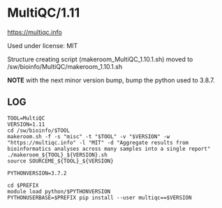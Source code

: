 MultiQC/1.11
========================

<https://multiqc.info>

Used under license:
MIT

Structure creating script (makeroom_MultiQC_1.10.1.sh) moved to /sw/bioinfo/MultiQC/makeroom_1.10.1.sh



**NOTE** with the next minor version bump, bump the python used to 3.8.7.



LOG
---

    TOOL=MultiQC
    VERSION=1.11
    cd /sw/bioinfo/$TOOL
    makeroom.sh -f -s "misc" -t "$TOOL" -v "$VERSION" -w "https://multiqc.info" -l "MIT" -d "Aggregate results from bioinformatics analyses across many samples into a single report"
    ./makeroom_${TOOL}_${VERSION}.sh
    source SOURCEME_${TOOL}_${VERSION}

    PYTHONVERSION=3.7.2

    cd $PREFIX
    module load python/$PYTHONVERSION
    PYTHONUSERBASE=$PREFIX pip install --user multiqc==$VERSION

